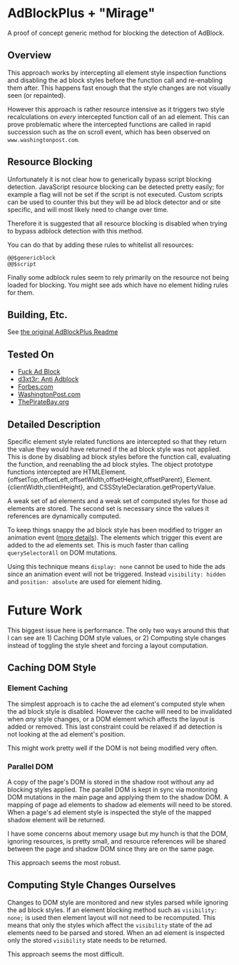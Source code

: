 # AdBlockPlus + "Mirage"
A proof of concept generic method for blocking the detection of AdBlock.

## Overview
This approach works by intercepting all element style inspection functions and disabling the ad block styles before the function call and re-enabling them after.
This happens fast enough that the style changes are not visually seen (or repainted).

However this approach is rather resource intensive as it triggers two style recalculations on *every* intercepted function call of an ad element.
This can prove problematic where the intercepted functions are called in rapid succession such as the on scroll event, which has been observed on `www.washingtonpost.com`.

## Resource Blocking
Unfortunately it is not clear how to generically bypass script blocking detection. JavaScript resource blocking can be detected pretty easily; for example a flag will not be set if the script is not executed. Custom scripts can be used to counter this but they will be ad block detector and or site specific, and will most likely need to change over time.

Therefore it is suggested that all resource blocking is disabled when trying to bypass adblock detection with this method.

You can do that by adding these rules to whitelist all resources:
```
@@$genericblock
@@$script
```

Finally some adblock rules seem to rely primarily on the resource not being loaded for blocking. You might see ads which have no element hiding rules for them.

## Building, Etc.
See [the original AdBlockPlus Readme](README.AdBlockPlus.md)

## Tested On
- [Fuck Ad Block](https://fuckadblock.sitexw.fr)
- [d3xt3r: Anti Adblock](http://d3xt3r.com/anti-adblock?test)
- [Forbes.com](https://www.forbes.com/#7ff3a4692254)
- [WashingtonPost.com](https://www.washingtonpost.com/politics/trump-dictated-sons-misleading-statement-on-meeting-with-russian-lawyer/2017/07/31/04c94f96-73ae-11e7-8f39-eeb7d3a2d304_story.html?tid=sm_tw&utm_term=.80b19f510879)
- [ThePirateBay.org](https://thepiratebay.org/search/test/0/99/0)

## Detailed Description
Specific element style related functions are intercepted so that they return the value they would have returned if the ad block style was not applied.
This is done by disabling ad block styles before the function call, evaluating the function, and reenabling the ad block styles. The object prototype functions intercepted are
HTMLElement.{offsetTop,offsetLeft,offsetWidth,offsetHeight,offsetParent}, Element.{clientWidth,clientHeight}, and CSSStyleDeclaration.getPropertyValue.

A weak set of ad elements and a weak set of computed styles for those ad elements are stored.
The second set is necessary since the values it references are dynamically computed.

To keep things snappy the ad block style has been modified to trigger an animation event ([more details](https://stackoverflow.com/questions/6997826/alternative-to-domnodeinserted)).
The elements which trigger this event are added to the ad elements set.
This is much faster than calling `querySelectorAll` on DOM mutations.

Using this technique means `display: none` cannot be used to hide the ads since an animation event will not be triggered. Instead `visibility: hidden` and `position: absolute` are used for element hiding.


# Future Work
This biggest issue here is performance. The only two ways around this that I can see are 1) Caching DOM style values, or 2) Computing style changes instead of toggling the style sheet and forcing  a layout computation.

## Caching DOM Style
### Element Caching
The simplest approach is to cache the ad element's computed style when the ad block style is disabled.
However the cache will need to be invalidated when *any* style changes, or a DOM element which affects the layout is added or removed. This last constraint could be relaxed if ad detection is not looking at the ad element's position.

This might work pretty well if the DOM is not being modified very often.

### Parallel DOM
A copy of the page's DOM is stored in the shadow root without any ad blocking styles applied. The parallel DOM is kept in sync via monitoring DOM mutations in the main page and applying them to the shadow DOM. A mapping of page ad elements to shadow ad elements will need to be stored. When a page's ad element style is inspected the style of the mapped shadow element will be returned.

I have some concerns about memory usage but my hunch is that the DOM, ignoring resources, is pretty small, and resource references will be shared between the page and shadow DOM since they are on the same page.

This approach seems the most robust.

## Computing Style Changes Ourselves
Changes to DOM style are monitored and new styles parsed while ignoring the ad block styles. If an element blocking method such as `visibility: none;` is used then element layout will not need to be recomputed. This means that only the styles which affect the `visibility` state of the ad elements need to be parsed and stored. When an ad element is inspected only the stored `visibility` state needs to be returned.

This approach seems the most difficult.

